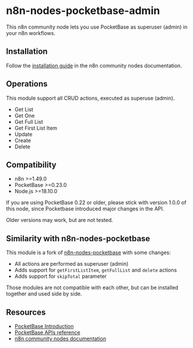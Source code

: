 # n8n-nodes-pocketbase-admin

This n8n community node lets you use PocketBase as superuser (admin) in your n8n workflows.

## Installation

Follow the [installation guide](https://docs.n8n.io/integrations/community-nodes/installation/) in the n8n community nodes documentation.

## Operations

This module support all CRUD actions, executed as superuse (admin).

- Get List
- Get One
- Get Full List
- Get First List Item
- Update
- Create
- Delete

## Compatibility

- n8n >=1.49.0
- PocketBase >=0.23.0
- Node.js >=18.10.0

If you are using PocketBase 0.22 or older, please stick with version 1.0.0 of this node, since Pocketbase introduced major changes in the API.

Older versions may work, but are not tested.

## Similarity with n8n-nodes-pocketbase

This module is a fork of [n8n-nodes-pocketbase](https://github.com/TheFehr/n8n-nodes-pocketbase) with some changes:

- All actions are performed as superuser (admin)
- Adds support for `getFirstListItem`, `getFullList` and `delete` actions
- Adds support for `skipTotal` parameter

Those modules are not compatible with each other, but can be installed together and used side by side.

## Resources

- [PocketBase Introduction](https://pocketbase.io/docs/)
- [PocketBase APIs reference](https://pocketbase.io/docs/api-records/)
- [n8n community nodes documentation](https://docs.n8n.io/integrations/community-nodes/)
